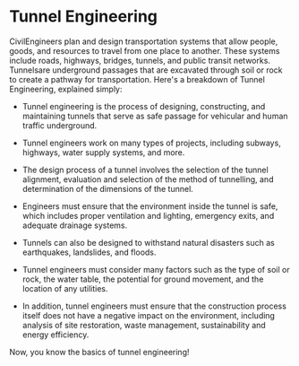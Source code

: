 # Tunnel Engineering

CivilEngineers plan and design transportation systems that allow people, goods, and resources to travel from one place to another. These systems include roads, highways, bridges, tunnels, and public transit networks. Tunnelsare underground passages that are excavated through soil or rock to create a pathway for transportation. Here's a breakdown of Tunnel Engineering, explained simply:

* Tunnel engineering is the process of designing, constructing, and maintaining tunnels that serve as safe passage for vehicular and human traffic underground. 

* Tunnel engineers work on many types of projects, including subways, highways, water supply systems, and more. 

* The design process of a tunnel involves the selection of the tunnel alignment, evaluation and selection of the method of tunnelling, and determination of the dimensions of the tunnel. 

* Engineers must ensure that the environment inside the tunnel is safe, which includes proper ventilation and lighting, emergency exits, and adequate drainage systems. 

* Tunnels can also be designed to withstand natural disasters such as earthquakes, landslides, and floods. 

* Tunnel engineers must consider many factors such as the type of soil or rock, the water table, the potential for ground movement, and the location of any utilities. 

* In addition, tunnel engineers must ensure that the construction process itself does not have a negative impact on the environment, including analysis of site restoration, waste management, sustainability and energy efficiency.

 Now, you know the basics of tunnel engineering!

